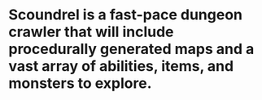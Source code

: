 # Scoundrel is a fast-pace dungeon crawler that will include procedurally generated maps and a vast array of abilities, items, and monsters to explore.
